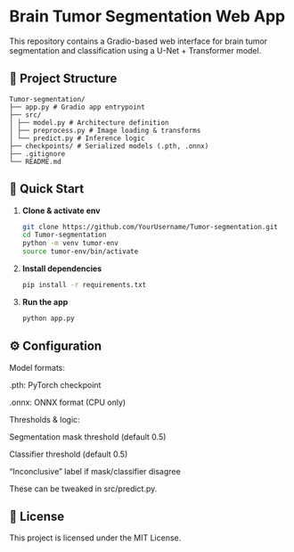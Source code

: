 # Brain Tumor Segmentation Web App

This repository contains a Gradio-based web interface for brain tumor segmentation and classification using a U-Net + Transformer model.

## 📂 Project Structure
```
Tumor-segmentation/
├── app.py # Gradio app entrypoint
├── src/
│ ├── model.py # Architecture definition
│ ├── preprocess.py # Image loading & transforms
│ └── predict.py # Inference logic
├── checkpoints/ # Serialized models (.pth, .onnx)
├── .gitignore
└── README.md
```

## 🚀 Quick Start
1. **Clone & activate env**  
   ```bash
   git clone https://github.com/YourUsername/Tumor-segmentation.git
   cd Tumor-segmentation
   python -m venv tumor-env
   source tumor-env/bin/activate
   ```

2. **Install dependencies**  
   ```bash
   pip install -r requirements.txt
   ```

3. **Run the app**  
   ```bash
   python app.py
   ```
## ⚙️ Configuration
Model formats:

.pth: PyTorch checkpoint

.onnx: ONNX format (CPU only)

Thresholds & logic:

Segmentation mask threshold (default 0.5)

Classifier threshold (default 0.5)

“Inconclusive” label if mask/classifier disagree

These can be tweaked in src/predict.py.

## 📝 License
This project is licensed under the MIT License.